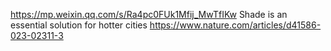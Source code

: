 https://mp.weixin.qq.com/s/Ra4pc0FUk1Mfij_MwTfIKw
Shade is an essential solution for hotter cities
https://www.nature.com/articles/d41586-023-02311-3